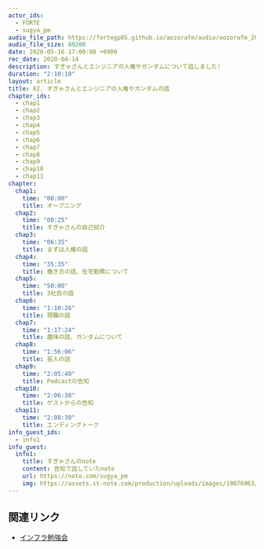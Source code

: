 ```yaml
---
actor_ids:
  - FORTE
  - sugya_pm
audio_file_path: https://fortegp05.github.io/aozorafm/audio/aozorafm_20200430_01.mp3
audio_file_size: 80200
date: 2020-05-16 17:00:00 +0900
rec_date: 2020-04-14
description: すぎゃさんとエンジニアの人権やガンダムについて話しました!
duration: "2:10:10"
layout: article
title: 62. すぎゃさんとエンジニアの人権やガンダムの話
chapter_ids:
  - chap1
  - chap2
  - chap3
  - chap4
  - chap5
  - chap6
  - chap7
  - chap8
  - chap9
  - chap10
  - chap11
chapter:
  chap1:
    time: "00:00"
    title: オープニング
  chap2:
    time: "00:25"
    title: すぎゃさんの自己紹介
  chap3:
    time: "06:35"
    title: まずは人権の話
  chap4:
    time: "35:35"
    title: 働き方の話、在宅勤務について
  chap5:
    time: "50:00"
    title: 3社目の話
  chap6:
    time: "1:10:26"
    title: 現職の話
  chap7:
    time: "1:17:24"
    title: 趣味の話、ガンダムについて
  chap8:
    time: "1:56:06"
    title: 芸人の話
  chap9:
    time: "2:05:40"
    title: Podcastの告知
  chap10:
    time: "2:06:30"
    title: ゲストからの告知
  chap11:
    time: "2:08:30"
    title: エンディングトーク
info_guest_ids:
  - info1
info_guest:
  info1:
    title: すぎゃさんのnote
    content: 告知で話していたnote
    url: https://note.com/sugya_pm
    img: https://assets.st-note.com/production/uploads/images/19876963/wallpaper_landscape_777ab78319ee65aa5e11e21c1213d4ca.jpg
---
```


## 関連リンク
- [インフラ勉強会](https://wp.infra-workshop.tech/)

